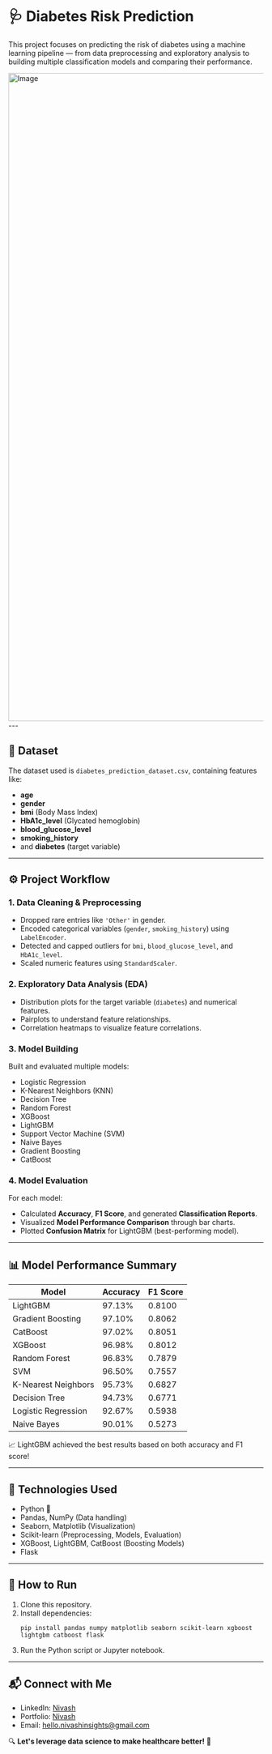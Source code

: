 # 🩺 Diabetes Risk Prediction

This project focuses on predicting the risk of diabetes using a machine learning pipeline — from data preprocessing and exploratory analysis to building multiple classification models and comparing their performance.

<img width="1280" alt="Image" src="https://github.com/user-attachments/assets/ed442e57-10fe-4bb5-ae96-4afa97d84af1" />---

## 📂 Dataset

The dataset used is `diabetes_prediction_dataset.csv`, containing features like:

- **age**
- **gender**
- **bmi** (Body Mass Index)
- **HbA1c_level** (Glycated hemoglobin)
- **blood_glucose_level**
- **smoking_history**
- and **diabetes** (target variable)

---

## ⚙️ Project Workflow

### 1. Data Cleaning & Preprocessing
- Dropped rare entries like `'Other'` in gender.
- Encoded categorical variables (`gender`, `smoking_history`) using `LabelEncoder`.
- Detected and capped outliers for `bmi`, `blood_glucose_level`, and `HbA1c_level`.
- Scaled numeric features using `StandardScaler`.

### 2. Exploratory Data Analysis (EDA)
- Distribution plots for the target variable (`diabetes`) and numerical features.
- Pairplots to understand feature relationships.
- Correlation heatmaps to visualize feature correlations.

### 3. Model Building
Built and evaluated multiple models:
- Logistic Regression
- K-Nearest Neighbors (KNN)
- Decision Tree
- Random Forest
- XGBoost
- LightGBM
- Support Vector Machine (SVM)
- Naive Bayes
- Gradient Boosting
- CatBoost

### 4. Model Evaluation
For each model:
- Calculated **Accuracy**, **F1 Score**, and generated **Classification Reports**.
- Visualized **Model Performance Comparison** through bar charts.
- Plotted **Confusion Matrix** for LightGBM (best-performing model).

---

## 📊 Model Performance Summary

| Model                 | Accuracy | F1 Score |
|-----------------------|----------|----------|
| LightGBM              | 97.13%   | 0.8100   |
| Gradient Boosting     | 97.10%   | 0.8062   |
| CatBoost              | 97.02%   | 0.8051   |
| XGBoost               | 96.98%   | 0.8012   |
| Random Forest         | 96.83%   | 0.7879   |
| SVM                   | 96.50%   | 0.7557   |
| K-Nearest Neighbors   | 95.73%   | 0.6827   |
| Decision Tree         | 94.73%   | 0.6771   |
| Logistic Regression   | 92.67%   | 0.5938   |
| Naive Bayes           | 90.01%   | 0.5273   |

📈 LightGBM achieved the best results based on both accuracy and F1 score!

---

## 📌 Technologies Used

- Python 🐍
- Pandas, NumPy (Data handling)
- Seaborn, Matplotlib (Visualization)
- Scikit-learn (Preprocessing, Models, Evaluation)
- XGBoost, LightGBM, CatBoost (Boosting Models)
- Flask

---

## 🚀 How to Run

1. Clone this repository.
2. Install dependencies:  
   ```
   pip install pandas numpy matplotlib seaborn scikit-learn xgboost lightgbm catboost flask
   ```
3. Run the Python script or Jupyter notebook.

---

## 📬 Connect with Me

- LinkedIn: [Nivash](https://www.linkedin.com/in/nivash-r-n/)
- Portfolio: [Nivash](https://rnnivash.github.io/My_Port/)
- Email: [hello.nivashinsights@gmail.com](mailto:hello.nivashinsights@gmail.com)

🔍 **Let's leverage data science to make healthcare better!** 🚀
